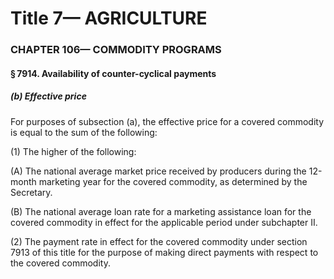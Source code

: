 
# Title 7— AGRICULTURE
### CHAPTER 106— COMMODITY PROGRAMS
#### § 7914. Availability of counter-cyclical payments
##### (b) Effective price

For purposes of subsection (a), the effective price for a covered commodity is equal to the sum of the following:

(1) The higher of the following:

(A) The national average market price received by producers during the 12-month marketing year for the covered commodity, as determined by the Secretary.

(B) The national average loan rate for a marketing assistance loan for the covered commodity in effect for the applicable period under subchapter II.

(2) The payment rate in effect for the covered commodity under section 7913 of this title for the purpose of making direct payments with respect to the covered commodity.
